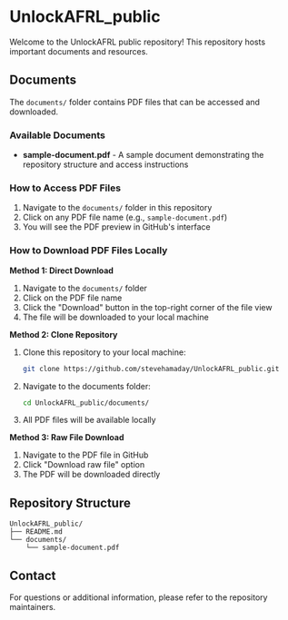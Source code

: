 # UnlockAFRL_public

Welcome to the UnlockAFRL public repository! This repository hosts important documents and resources.

## Documents

The `documents/` folder contains PDF files that can be accessed and downloaded.

### Available Documents

- **sample-document.pdf** - A sample document demonstrating the repository structure and access instructions

### How to Access PDF Files

1. Navigate to the `documents/` folder in this repository
2. Click on any PDF file name (e.g., `sample-document.pdf`)
3. You will see the PDF preview in GitHub's interface

### How to Download PDF Files Locally

**Method 1: Direct Download**
1. Navigate to the `documents/` folder
2. Click on the PDF file name
3. Click the "Download" button in the top-right corner of the file view
4. The file will be downloaded to your local machine

**Method 2: Clone Repository**
1. Clone this repository to your local machine:
   ```bash
   git clone https://github.com/stevehamaday/UnlockAFRL_public.git
   ```
2. Navigate to the documents folder:
   ```bash
   cd UnlockAFRL_public/documents/
   ```
3. All PDF files will be available locally

**Method 3: Raw File Download**
1. Navigate to the PDF file in GitHub
2. Click "Download raw file" option
3. The PDF will be downloaded directly

## Repository Structure

```
UnlockAFRL_public/
├── README.md
└── documents/
    └── sample-document.pdf
```

## Contact

For questions or additional information, please refer to the repository maintainers.
